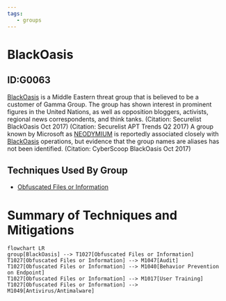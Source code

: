 ```yaml
---
tags:
   - groups
---
```

# BlackOasis
## ID:G0063
[BlackOasis](groups/G0063) is a Middle Eastern threat group that is believed to be a customer of Gamma Group. The group has shown interest in prominent figures in the United Nations, as well as opposition bloggers, activists, regional news correspondents, and think tanks. (Citation: Securelist BlackOasis Oct 2017) (Citation: Securelist APT Trends Q2 2017) A group known by Microsoft as [NEODYMIUM](groups/G0055) is reportedly associated closely with [BlackOasis](groups/G0063) operations, but evidence that the group names are aliases has not been identified. (Citation: CyberScoop BlackOasis Oct 2017)
## Techniques Used By Group
* [Obfuscated Files or Information](techniques/T1027)

# Summary of Techniques and Mitigations
```mermaid
flowchart LR
group[BlackOasis] --> T1027[Obfuscated Files or Information]
T1027[Obfuscated Files or Information] --> M1047[Audit]
T1027[Obfuscated Files or Information] --> M1040[Behavior Prevention on Endpoint]
T1027[Obfuscated Files or Information] --> M1017[User Training]
T1027[Obfuscated Files or Information] --> M1049[Antivirus/Antimalware]
```